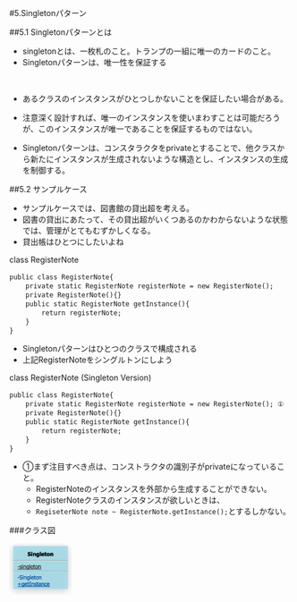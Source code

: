 #5.Singletonパターン

##5.1 Singletonパターンとは
- singletonとは、一枚札のこと。トランプの一組に唯一のカードのこと。
- Singletonパターンは、唯一性を保証する  
  
<br>

- あるクラスのインスタンスがひとつしかないことを保証したい場合がある。
- 注意深く設計すれば、唯一のインスタンスを使いまわすことは可能だろうが、このインスタンスが唯一であることを保証するものではない。

- Singletonパターンは、コンスタラクタをprivateとすることで、他クラスから新たにインスタンスが生成されないような構造とし、インスタンスの生成を制御する。

##5.2 サンプルケース

- サンプルケースでは、図書館の貸出超を考える。  
- 図書の貸出にあたって、その貸出超がいくつあるのかわからないような状態では、管理がとてもむずかしくなる。  
- 貸出帳はひとつにしたいよね


class RegisterNote

```
public class RegisterNote{
    private static RegisterNote registerNote = new RegisterNote();
    private RegisterNote(){}
    public static RegisterNote getInstance(){
        return registerNote;
    }
}

```

- Singletonパターンはひとつのクラスで構成される
- 上記RegisterNoteをシングルトンにしよう

class RegisterNote (Singleton Version)

```
public class RegisterNote{
    private static RegisterNote registerNote = new RegisterNote(); ①
    private RegisterNote(){}
    public static RegisterNote getInstance(){
        return registerNote;
    }
}
```

- ①まず注目すべき点は、コンストラクタの識別子がprivateになっていること。
	- RegisterNoteのインスタンスを外部から生成することができない。
	- RegisterNoteクラスのインスタンスが欲しいときは、
	- ```RegiseterNote note ~ RegisterNote.getInstance();```とするしかない。
	
	
###クラス図


![singleton2](../img/Singleton/singleton2.gif)








